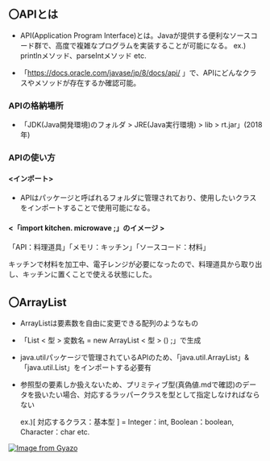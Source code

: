 ## 〇APIとは
- API(Application Program Interface)とは。Javaが提供する便利なソースコード群で、高度で複雑なプログラムを実装することが可能になる。
  ex.) printlnメソッド、parseIntメソッド etc.

- 「https://docs.oracle.com/javase/jp/8/docs/api/
  」で、APIにどんなクラスやメソッドが存在するか確認可能。

### APIの格納場所
- 「JDK(Java開発環境)のフォルダ > JRE(Java実行環境) > lib > rt.jar」(2018年)

### APIの使い方

#### <インポート>
- APIはパッケージと呼ばれるフォルダに管理されており、使用したいクラスをインポートすることで使用可能になる。

#### <「import kitchen. microwave ;」のイメージ >
「API：料理道具」「メモリ：キッチン」「ソースコード：材料」

キッチンで材料を加工中、電子レンジが必要になったので、料理道具から取り出し、キッチンに置くことで使える状態にした。

## 〇ArrayList
- ArrayListは要素数を自由に変更できる配列のようなもの
- 「List < 型 > 変数名 = new ArrayList < 型 > () ;」で生成
- java.utilパッケージで管理されているAPIのため、「java.util.ArrayList」&「java.util.List」をインポートする必要有
- 参照型の要素しか扱えないため、プリミティブ型(真偽値.mdで確認)のデータを扱いたい場合、対応するラッパークラスを型として指定しなければならない

  ex.)[ 対応するクラス：基本型 ] = Integer：int, Boolean：boolean, Character：char etc.
  
[![Image from Gyazo](https://i.gyazo.com/e86771c5196232dcec3e786923b9fa65.png)](https://gyazo.com/e86771c5196232dcec3e786923b9fa65)
  
